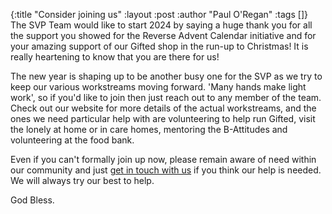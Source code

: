 {:title "Consider joining us"
 :layout :post
 :author "Paul O'Regan"
 :tags []}
The SVP Team would like to start 2024 by saying a huge thank you for all the support you showed for the Reverse Advent Calendar initiative and for your amazing support of our Gifted shop in the run-up to Christmas! It is really heartening to know that you are there for us!

The new year is shaping up to be another busy one for the SVP as we try to keep our various workstreams moving forward. 'Many hands make light work', so if you'd like to join then just reach out to any member of the team. Check out our website for more details of the actual workstreams, and the ones we need particular help with are volunteering to help run Gifted, visit the lonely at home or in care homes, mentoring the B-Attitudes and volunteering at the food bank.

Even if you can't formally join up now, please remain aware of need within our community and just [get in touch with us](../../pages-output/contact/) if you think our help is needed. We will always try our best to help.

God Bless.
